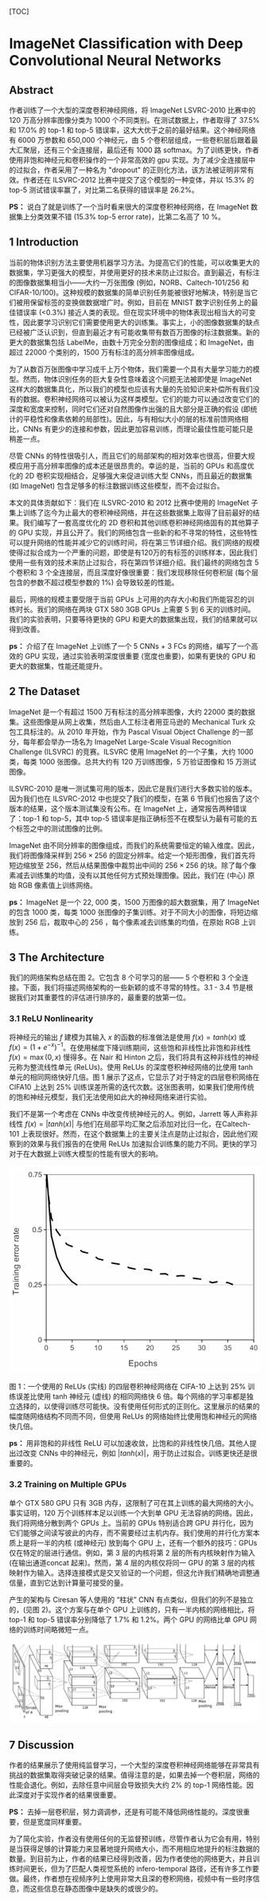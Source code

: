 [TOC]

# ImageNet Classification with Deep Convolutional Neural Networks

## Abstract

作者训练了一个大型的深度卷积神经网络，将 ImageNet LSVRC-2010 比赛中的 120 万高分辨率图像分类为 1000 个不同类别。在测试数据上，作者取得了 37.5% 和 17.0% 的 top-1 和 top-5 错误率，这大大优于之前的最好结果。这个神经网络有 6000 万参数和 650,000 个神经元，由 5 个卷积层组成，一些卷积层后跟着最大汇聚层，还有三个全连接层，最后还有 1000 路 softmax。为了训练更快，作者使用非饱和神经元和卷积操作的一个非常高效的 gpu 实现。为了减少全连接层中的过拟合，作者采用了一种名为 "dropout" 的正则化方法，该方法被证明非常有效。作者还在 ILSVRC-2012 比赛中提交了这个模型的一种变体，并以 15.3% 的 top-5 测试错误率赢了，对比第二名获得的错误率是 26.2%。

**PS：** 说白了就是训练了一个当时看来很大的深度卷积神经网络，在 ImageNet 数据集上分类效果不错 (15.3% top-5 error rate)，比第二名高了 10 %。

## 1 Introduction

当前的物体识别方法主要使用机器学习方法。为提高它们的性能，可以收集更大的数据集，学习更强大的模型，并使用更好的技术来防止过拟合。直到最近，有标注的图像数据集相当小——大约一万张图像 (例如，NORB、Caltech-101/256 和 CIFAR-10/100)。这种规模的数据集的简单识别任务能被很好地解决，特别是当它们被用保留标签的变换做数据增广时。例如，目前在 MNIST 数字识别任务上的最佳错误率 (<0.3%) 接近人类的表现。但在现实环境中的物体表现出相当大的可变性，因此要学习识别它们需要使用更大的训练集。事实上，小的图像数据集的缺点已经被广泛认识到，但直到最近才有可能收集带有数百万图像的标注数据集。新的更大的数据集包括 LabelMe，由数十万完全分割的图像组成；和 ImageNet，由超过 22000 个类别的，1500 万有标注的高分辨率图像组成。

为了从数百万张图像中学习成千上万个物体，我们需要一个具有大量学习能力的模型。然而，物体识别任务的巨大复杂性意味着这个问题无法被即使是 ImageNet 这样大的数据集具化，所以我们的模型也应该有大量的先验知识来补偿所有我们没有的数据。卷积神经网络可以被认为这样类模型。它们的能力可以通过改变它们的深度和宽度来控制，同时它们还对自然图像作出强的且大部分是正确的假设 (即统计的平稳性和像素依赖的局部性)。因此，与有相似大小的层的标准前馈网络相比，CNNs 有更少的连接和参数，因此更加容易训练，而理论最佳性能可能只是稍差一点。

尽管 CNNs 的特性很吸引人，而且它们的局部架构的相对效率也很高，但要大规模应用于高分辨率图像的成本还是很昂贵的。幸运的是，当前的 GPUs 和高度优化的 2D 卷积实现相结合，足够强大来促进训练大型 CNNs，而且最近的数据集 (如 ImageNet) 包含足够多的标注数据训练这些模型，而不会过拟合。

本文的具体贡献如下：我们在 ILSVRC-2010 和 2012 比赛中使用的 ImageNet 子集上训练了迄今为止最大的卷积神经网络，并在这些数据集上取得了目前最好的结果。我们编写了一套高度优化的 2D 卷积和其他训练卷积神经网络固有的其他算子的 GPU 实现，并且公开了。我们的网络包含一些新的和不寻常的特性，这些特性可以提升网络的性能并减少它的训练时间，将在第三节详细介绍。我们网络的规模使得过拟合成为一个严重的问题，即使是有120万的有标签的训练样本，因此我们使用一些有效的技术来防止过拟合，将在第四节详细介绍。我们最终的网络包含 5 个卷积和 3 个全连接层，而且深度好像很重要：我们发现移除任何卷积层 (每个层包含的参数不超过模型参数的 1%) 会导致较差的性能。

最后，网络的规模主要受限于当前 GPUs 上可用的内存大小和我们所能容忍的训练时长。我们的网络在两块 GTX 580 3GB GPUs 上需要 5 到 6 天的训练时间。我们的实验表明，只要等待更快的 GPU 和更大的数据集出现，我们的结果就可以得到改善。

**ps：** 介绍了在 ImageNet 上训练了一个 5 CNNs + 3 FCs 的网络，编写了一个高效的 GPU 实现，通过实验表明深度很重要 (宽度也重要)，如果有更快的 GPU 和更大的数据集，性能还能提升。

## 2 The Dataset

ImageNet 是一个有超过 1500 万有标注的高分辨率图像，大约 22000 类的数据集。这些图像是从网上收集，然后由人工标注者用亚马逊的 Mechanical Turk 众包工具标注的。从 2010 年开始，作为 Pascal Visual Object Challenge 的一部分，每年都会举办一场名为 ImageNet Large-Scale Visual Recognition Challenge (ILSVRC) 的竞赛。ILSVRC 使用 ImageNet 的一个子集，大约 1000 类，每类 1000 张图像。总共大约有 120 万训练图像，5 万验证图像和 15 万测试图像。

ILSVRC-2010 是唯一测试集可用的版本，因此它是我们进行大多数实验的版本。因为我们也在 ILSVRC-2012 中也提交了我们的模型，在第 6 节我们也报告了这个版本的结果，这个版本测试集没有公布。在 ImageNet 上，通常报告两种错误了：top-1 和 top-5，其中 top-5 错误率是指正确标签不在模型认为最有可能的五个标签之中的测试图像的比例。

ImageNet 由不同分辨率的图像组成，而我们的系统需要恒定的输入维度。因此，我们将图像降采样到 $256 \times 256$ 的固定分辨率。给定一个矩形图像，我们首先将短边缩放至 256，然后从结果图像中裁剪出中间的 $256 \times 256$ 的块。除了每个像素减去训练集的均值，没有以其他任何方式预处理图像。因此，我们在 (中心) 原始 RGB 像素值上训练网络。

**ps：** ImageNet 是一个 22, 000 类，1500 万图像的超大数据集，用了 ImageNet 的包含 1000 类，每类 1000 张图像的子集训练。对于不同大小的图像，将短边缩放到 256 后，裁取中心的 256 ，每个像素减去训练集的均值，在原始 RGB 上训练。

## 3 The Architecture

我们的网络架构总结在图 2。它包含 8 个可学习的层—— 5 个卷积和 3 个全连接。下面，我们将描述网络架构的一些新颖的或不寻常的特性。3.1 - 3.4 节是根据我们对其重要性的评估进行排序的，最重要的放第一位。

### 3.1 ReLU Nonlinearity

将神经元的输出 $f$ 建模为其输入 $x$ 的函数的标准做法是使用 $f(x) = tanh(x)$ 或 $f(x) = (1 + e^{-x})^{-1}$。在使用梯度下降训练期间，这些饱和非线性比非饱和非线性 $f(x) = \max(0,x)$ 慢得多。在 Nair 和 Hinton 之后，我们将具有这种非线性的神经元称为整流线性单元 (ReLUs)。使用 ReLUs 的深度卷积神经网络的比使用 tanh 单元的相同网络快好几倍。图 1 展示了这点，它显示了对于特定的四层卷积网络在 CIFA10 上达到 25% 训练误差所需的迭代次数。这张图表明，如果我们使用传统的饱和神经元模型，我们无法使用如此大的神经网络来进行实验。

我们不是第一个考虑在 CNNs 中改变传统神经元的人。例如，Jarrett 等人声称非线性 $f(x) = \left | tanh(x) \right |$ 与他们在局部平均汇聚之后添加对比归一化，在Caltech-101 上表现很好。然而，在这个数据集上的主要关注点是防止过拟合，因此他们观察到的效果与我们报告的在使用 ReLUs 加速拟合训练集的能力不同。更快的学习对于在大数据上训练大模型的性能有很大的影响。

<img src="assets/AlexNet_fig1.png" title="图1">

图 1：一个使用的 ReLUs (实线) 的四层卷积神经网络在 CIFA-10 上达到 25% 训练误差比使用 tanh 神经元 (虚线) 的相同网络快 6 倍。每个网络的学习率都是独立选择的，以使得训练尽可能快。没有使用任何形式的正则化。这里展示的结果的幅度随网络结构不同而不同，但使用 ReLUs 的网络始终比使用饱和神经元的网络快几倍。

**ps：** 用非饱和的非线性 ReLU 可以加速收敛，比饱和的非线性快几倍。其他人提出过改变 CNNs 中的神经元，例如 $|tanh(x)|$，用于防止过拟合。训练更快还是很重要的。

### 3.2 Training on Multiple GPUs

单个 GTX 580 GPU 只有 3GB 内存，这限制了可在其上训练的最大网络的大小。事实证明，120 万个训练样本足以训练一个大到单 GPU 无法容纳的网络。因此，我们将网络分散到两个 GPUs 上。当前的 GPUs 特别适合跨 GPU 并行化，因为它们能够之间读写彼此的内存，而不需要经过主机内存。我们使用的并行化方案本质上是将一半的内核 (或神经元) 放到每个 GPU 上，还有一个额外的技巧：GPUs 仅在特定的层进行通信。例如，第 3 层的内核将第 2 层的所有内核映射作为输入 (在输出通道concat 起来)。然而，第 4 层的内核仅将同一 GPU 的第 3 层的内核映射作为输入。选择连接模式是交叉验证的一个问题，但这允许我们精确地调整通信量，直到它达到计算量可接受的量。

产生的架构与 Ciresan 等人使用的 “柱状” CNN 有点类似，但我们的列不是独立的，(见图 2)。这个方案与在单个 GPU 上训练的，只有一半内核的网络相比，将 top-1 和 top-5 错误率分别降低了 1.7% 和 1.2%。两个 GPU 的网络比单 GPU 网络的训练时间略微短一点。

<img src="assets/AlexNet_fig2.png" title="图2">

## 7 Discussion

作者的结果展示了使用纯监督学习，一个大型的深度卷积神经网络能够在非常具有挑战的数据集取得突破记录的结果。值得注意的是，如果去掉一个卷积层，网络的性能会退化。例如，去除任意中间层会导致损失大约 2% 的 top-1 网络性能。因此深度对于实现作者的结果很重要。

**PS：** 去掉一层卷积层，努力调调参，还是有可能不降低网络性能的。深度很重要，但是宽度同样重要。

为了简化实验，作者没有使用任何的无监督预训练，尽管作者认为它会有用，特别是当获得足够的计算能力来显著地提升网络大小，而不用相应地提升的标注数据的数量。到目前为止，作者的结果已经得到改善，因为作者使他的网络更大，并且训练时间更长，但为了匹配人类视觉系统的 infero-temporal 路径，还有许多工作要做。最终，作者想在视频序列上使用非常大且深的卷积网络，视频中有一些时序信息，而这些信息在静态图像中是缺失的或很少的。









